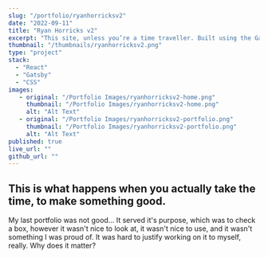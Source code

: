 ```yaml
---
slug: "/portfolio/ryanhorricksv2"
date: "2022-09-11"
title: "Ryan Horricks v2"
excerpt: "This site, unless you’re a time traveller. Built using the Gatsby framework, gatsby-theme-portfolio, and a lot of design time."
thumbnail: "/thumbnails/ryanhorricksv2.png"
type: "project"
stack:
  - "React"
  - "Gatsby"
  - "CSS"
images:
   - original: "/Portfolio Images/ryanhorricksv2-home.png"
     thumbnail: "/Portfolio Images/ryanhorricksv2-home.png"
     alt: "Alt Text"
   - original: "/Portfolio Images/ryanhorricksv2-portfolio.png"
     thumbnail: "/Portfolio Images/ryanhorricksv2-portfolio.png"
     alt: "Alt Text"
published: true
live_url: ""
github_url: ""
---
```


## This is what happens when you actually take the time, to make something good.
My last portfolio was not good... It served it's purpose, which was to check a box, however it wasn't nice to 
look at, it wasn't nice to use, and it wasn't something I was proud of. It was hard to justify working on it to
myself, really. Why does it matter?
